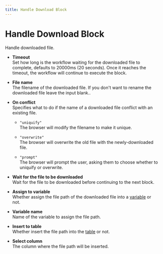 ```yaml
---
title: Handle Download Block
---
```


# Handle Download Block

Handle downloaded file.

- **Timeout** <br>
	Set how long is the workflow waiting for the downloaded file to complete, defaults to 20000ms (20 seconds). Once it reaches the timeout, the workflow will continue to execute the block.

- **File name** <br>
	The filename of the downloaded file. If you don't want to rename the downloaded file leave the input blank..

- **On conflict** <br>
	Specifies what to do if the name of a downloaded file conflict with an existing file.
	- `"uniquify"` <br>
		The browser will modify the filename to make it unique.
	
	- `"overwrite"` <br>
		The browser will overwrite the old file with the newly-downloaded file.
	
	- `"prompt"` <br>
		The browser will prompt the user, asking them to choose whether to uniquify or overwrite.

- **Wait for the file to be downloaded** <br>
	Wait for the file to be downloaded before continuing to the next block.

- **Assign to variable** <br>
	Whether assign the file path of the downloaded file into a [variable](/api-reference/variables.md) or not.

- **Variable name** <br>
	Name of the variable to assign the file path.

- **Insert to table** <br>
	Whether insert the file path into the [table](/api-reference/table.md) or not.

- **Select column** <br>
	The column where the file path will be inserted.